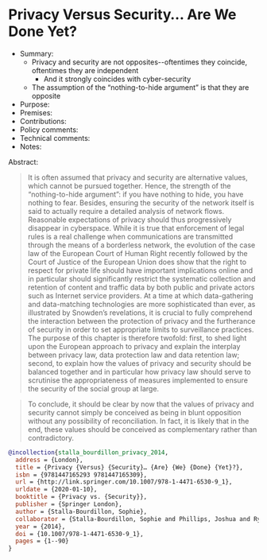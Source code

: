 # Privacy Versus Security… Are We Done Yet?

- Summary:
  - Privacy and security are not opposites--oftentimes they coincide, oftentimes they are independent
    - And it strongly coincides with cyber-security
  - The assumption of the “nothing-to-hide argument” is that they are opposite
- Purpose:
- Premises:
- Contributions:
- Policy comments:
- Technical comments:
- Notes:

Abstract:
>It is often assumed that privacy and security are alternative values, which cannot be pursued together. Hence, the
strength of the “nothing-to-hide argument”: if you have nothing to hide, you have nothing to fear. Besides, ensuring the
security of the network itself is said to actually require a detailed analysis of network flows. Reasonable expectations
of privacy should thus progressively disappear in cyberspace. While it is true that enforcement of legal rules is a real
challenge when communications are transmitted through the means of a borderless network, the evolution of the case law
of the European Court of Human Right recently followed by the Court of Justice of the European Union does show that the
right to respect for private life should have important implications online and in particular should significantly
restrict the systematic collection and retention of content and traffic data by both public and private actors such as
Internet service providers. At a time at which data-gathering and data-matching technologies are more sophisticated than
ever, as illustrated by Snowden’s revelations, it is crucial to fully comprehend the interaction between the protection
of privacy and the furtherance of security in order to set appropriate limits to surveillance practices. The purpose of
this chapter is therefore twofold: first, to shed light upon the European approach to privacy and explain the interplay
between privacy law, data protection law and data retention law; second, to explain how the values of privacy and
security should be balanced together and in particular how privacy law should serve to scrutinise the appropriateness of
measures implemented to ensure the security of the social group at large.

>To conclude, it should be clear by now that the values of privacy and security cannot simply be conceived as being in
blunt opposition without any possibility of reconciliation. In fact, it is likely that in the end, these values should
be conceived as complementary rather than contradictory.

```bib
@incollection{stalla_bourdillon_privacy_2014,
  address = {London},
  title = {Privacy {Versus} {Security}… {Are} {We} {Done} {Yet}?},
  isbn = {9781447165293 9781447165309},
  url = {http://link.springer.com/10.1007/978-1-4471-6530-9_1},
  urldate = {2020-01-10},
  booktitle = {Privacy vs. {Security}},
  publisher = {Springer London},
  author = {Stalla-Bourdillon, Sophie},
  collaborator = {Stalla-Bourdillon, Sophie and Phillips, Joshua and Ryan, Mark D.},
  year = {2014},
  doi = {10.1007/978-1-4471-6530-9_1},
  pages = {1--90}
}
```

